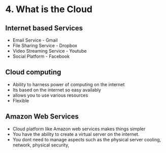 # 4. What is the Cloud

## Internet based Services

* Email Service - Gmail
* File Sharing Service - Dropbox
* Video Streaming Service - Youtube 
* Social Platform - Facebook

## Cloud computing 

* Ability to harness power of computing on the internet
* Its based on the internet so easy availably
* allows you to use various resources
* Flexible 

## Amazon Web Services

* Cloud platform like Amazon web services makes things simpler
* You have the ability to create a virtual server on the internet.
* You dont need to manage aspects such as the physical server cooling, network, physical security,



